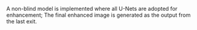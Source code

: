 A non-blind model is implemented where all U-Nets are adopted for enhancement; The final enhanced image is generated as the output from the last exit.
